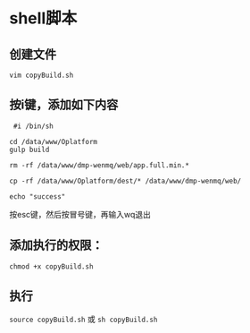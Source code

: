 # shell脚本

## 创建文件
`vim copyBuild.sh`

## 按i键，添加如下内容

```
 #i /bin/sh

cd /data/www/Oplatform
gulp build

rm -rf /data/www/dmp-wenmq/web/app.full.min.*

cp -rf /data/www/Oplatform/dest/* /data/www/dmp-wenmq/web/

echo "success"
```
按esc键，然后按冒号键，再输入wq退出

## 添加执行的权限：
`chmod +x copyBuild.sh`

## 执行
`source copyBuild.sh` 或 `sh copyBuild.sh `